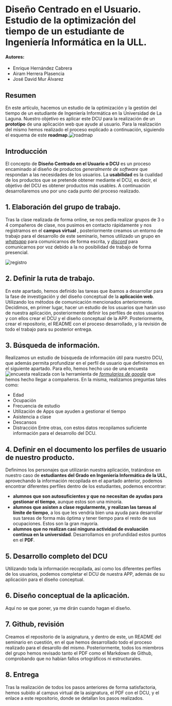# Diseño Centrado en el Usuario. Estudio de la optimización del tiempo de un estudiante de Ingeniería Informática en la ULL.

#### **Autores:** 
  * Enrique Hernández Cabrera
  * Airam Herrera Plasencia
  * José David Mur Álvarez
## Resumen
En este artículo, hacemos un estudio de la optimización y la gestión del tiempo de un estudiante de Ingeniería Informática en la Universidad de La Laguna. Nuestro objetivo es aplicar este DCU para la realización de un **prototipo** de una aplicación web que ayude al usuario. Para la realización del mismo hemos realizado el proceso explicado a continuación, siguiendo el esquema de este **roadmap**.![roadmap](https://i.imgur.com/GTtif3f.png)
## Introducción
El concepto de **Diseño Centrado en el Usuario o DCU** es un proceso encaminado al diseño de productos *generalmente de software* que respondan a las necesidades de los usuarios.
La **usabilidad** es la cualidad de los productos que se pretende obtener mediante el DCU, es decir, el objetivo del DCU es obtener productos más usables. A continuación desarrollaremos uno por uno cada punto del proceso realizado.
## 1. Elaboración del grupo de trabajo.
Tras la clase realizada de forma online, se nos pedía realizar grupos de 3 o 4 compañeros de clase, nos pusimos en contacto rápidamente y nos registramos en el **campus virtual** , posteriormente creamos un entorno de trabajo para el desarrollo de este seminario, hemos utilizado un grupo en *[whatsapp](https://web.whatsapp.com/)* para comunicarnos de forma escrita, y *[discord](https://discord.com/)* para comunicarnos por voz debido a la no posibilidad de trabajo de forma presencial.

![registro](https://i.imgur.com/yZf8rbG.png)
  
## 2. Definir la ruta de trabajo.
En este apartado, hemos definido las tareas que íbamos a desarrollar para la fase de investigación y del diseño conceptual de la **aplicación web**. Utilizando los métodos de comunicación mencionados anteriormente. Decidimos, en primer lugar, hacer un estudio de los usuarios que harán uso de nuestra aplicación, posteriormente definir los perfiles de estos usuarios y con ellos crear el DCU y el diseño conceptual de la APP. Posteriormente, crear el repositorio, el README con el proceso desarrollado, y la revisión de todo el trabajo para su posterior entrega.

## 3. Búsqueda de información.
Realizamos un estudio de búsqueda de información útil para nuestro DCU, que además permita profundizar en el perfil de usuario que definiremos en el siguiente apartado.
Para ello, hemos hecho uso de una encuesta ![encuesta](https://docs.google.com/forms/d/e/1FAIpQLSeCzliiNa1DLToNV4YZOPpIv1Hv_4RhTk4lEhf3aqTn3nK9uQ/viewform) realizada con la herramienta de *[formularios de google](https://www.google.es/intl/es/forms/about/)* que hemos hecho llegar a compañeros. En la misma, realizamos preguntas tales como:
 * Edad
 * Ocupación
 * Frecuencia de estudio
 * Utilización de Apps que ayuden a gestionar el tiempo
 * Asistencia a clase
 * Descansos
 * Distracción
Entre otras, con estos datos recopilamos suficiente información para el desarrollo del DCU.

## 4. Definir en el documento los perfiles de usuario de nuestro producto.
Definimos los personajes que utilizarán nuestra aplicación, tratándose en nuestro caso de **estudiantes del Grado en Ingeniería Informática de la ULL**, aprovechando la información recopilada en el apartado anterior, podemos encontrar diferentes perfiles dentro de los estudiantes, podemos encontrar:
 * **alumnos que son autosuficientes y que no necesitan de ayudas para gestionar el tiempo**, aunque estos son una minoría. 
 * **alumnos que asisten a clase regularmente, y realizan las tareas al límite de tiempo**, a los que les vendría bien una ayuda para desarrollar sus tareas de forma más óptima y tener tiempo para el resto de sus ocupaciones. Estos son la gran mayoría.
 * **alumnos que no realizan casi ninguna actividad de evaluación continua en la universidad**.
Desarrollamos en profundidad estos puntos en el **PDF**.

## 5. Desarrollo completo del DCU
Utilizando toda la información recopilada, así como los diferentes perfiles de los usuarios, podemos completar el DCU de nuestra APP, además de su aplicación para el diseño conceptual.
## 6. Diseño conceptual de la aplicación.
Aquí no se que poner, ya me dirán cuando hagan el diseño.
## 7. Github, revisión
Creamos el repositorio de la asignatura, y dentro de este, un README del seminario en cuestión, en el que hemos desarrollado todo el proceso realizado para el desarollo del mismo. Posteriormente, todos los miembros del grupo hemos revisado tanto el PDF como el Markdown de Github, comprobando que no habían fallos ortográficos ni estructurales.
## 8. Entrega
Tras la realización de todos los pasos anteriores de forma satisfactoria, hemos subido al campus virtual de la asignatura, el PDF con el DCU, y el enlace a este repositorio, donde se detallan los pasos realizados.
